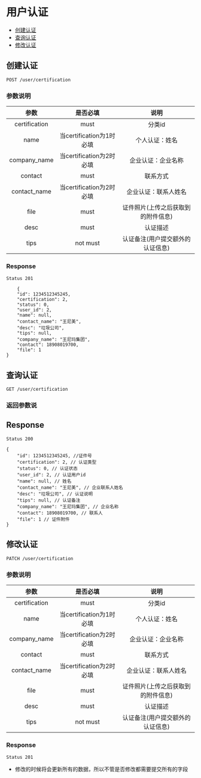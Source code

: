 # 用户认证

- [创建认证](#创建认证)
- [查询认证](#查询认证)
- [修改认证](#修改认证)

## 创建认证
```
POST /user/certification
```

### 参数说明
| 参数 | 是否必填 | 说明 |
| :---: | :---: | :---: |
| certification | must | 分类id |
| name | 当certification为1时必填 | 个人认证：姓名 |
| company_name | 当certification为2时必填 | 企业认证：企业名称 |
| contact | must | 联系方式 |
| contact_name | 当certification为2时必填 | 企业认证：联系人姓名 |
| file | must | 证件照片(上传之后获取到的附件信息) |
| desc | must | 认证描述 |
| tips | not must | 认证备注(用户提交额外的认证信息) |

### Response 
```
Status 201 
```
```json5
    {
    "id": 1234512345245,
    "certification": 2,
    "status": 0,
    "user_id": 2,
    "name": null,
    "contact_name": "王尼美",
    "desc": "垃圾公司",
    "tips": null,
    "company_name": "王尼玛集团",
    "contact": 18908019700,
    "file": 1
}
```

## 查询认证
```
GET /user/certification
```

### 返回参数说
## Response 
```
Status 200 
```
```json5
{
    "id": 1234512345245, //证件号
    "certification": 2, // 认证类型
    "status": 0, // 认证状态
    "user_id": 2, // 认证用户id
    "name": null, // 姓名
    "contact_name": "王尼美", // 企业联系人姓名
    "desc": "垃圾公司", // 认证说明
    "tips": null, // 认证备注
    "company_name": "王尼玛集团", // 企业名称
    "contact": 18908019700, // 联系人
    "file": 1 // 证件附件
}
```



## 修改认证
```
PATCH /user/certification
```

### 参数说明
| 参数 | 是否必填 | 说明 |
| :---: | :---: | :---: |
| certification | must | 分类id |
| name | 当certification为1时必填 | 个人认证：姓名 |
| company_name | 当certification为2时必填 | 企业认证：企业名称 |
| contact | must | 联系方式 |
| contact_name | 当certification为2时必填 | 企业认证：联系人姓名 |
| file | must | 证件照片(上传之后获取到的附件信息) |
| desc | must | 认证描述 |
| tips | not must | 认证备注(用户提交额外的认证信息) |

### Response
```
Status 201
```

- 修改的时候将会更新所有的数据，所以不管是否修改都需要提交所有的字段